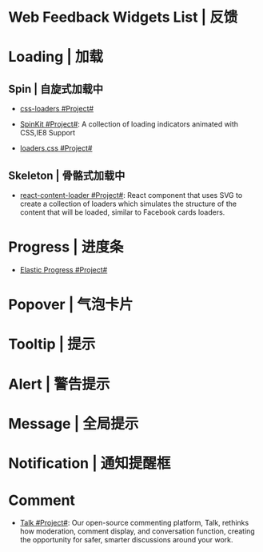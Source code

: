 # Web Feedback Widgets List | 反馈

# Loading | 加载

## Spin | 自旋式加载中

- [css-loaders #Project#](https://github.com/lukehaas/css-loaders)

- [SpinKit #Project#](https://github.com/tobiasahlin/SpinKit): A collection of loading indicators animated with CSS,IE8 Support

- [loaders.css #Project#](https://github.com/ConnorAtherton/loaders.css)

## Skeleton | 骨骼式加载中

- [react-content-loader #Project#](https://github.com/danilowoz/react-content-loader): React component that uses SVG to create a collection of loaders which simulates the structure of the content that will be loaded, similar to Facebook cards loaders.

# Progress | 进度条

- [Elastic Progress #Project#](https://github.com/codrops/ElasticProgress)

# Popover | 气泡卡片

# Tooltip | 提示

# Alert | 警告提示

# Message | 全局提示

# Notification | 通知提醒框

# Comment

- [Talk #Project#](https://github.com/coralproject/talk): Our open-source commenting platform, Talk, rethinks how moderation, comment display, and conversation function, creating the opportunity for safer, smarter discussions around your work.
